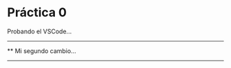  # Práctica 0

 Probando el VSCode...

**********************
** Mi segundo cambio... 
***********************